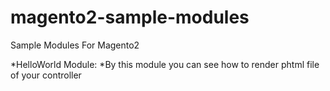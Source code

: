 # magento2-sample-modules

Sample Modules For Magento2

  *HelloWorld Module:
    *By this module you can see how to render  phtml file of your controller
